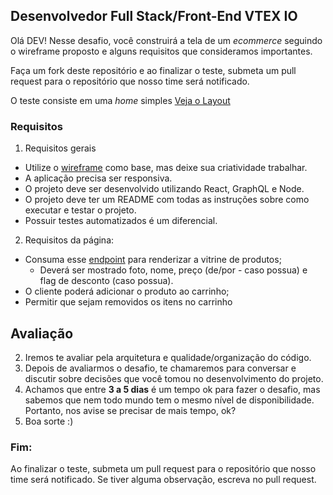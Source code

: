 ## Desenvolvedor Full Stack/Front-End VTEX IO

Olá DEV! Nesse desafio, você construirá a tela de um _ecommerce_ seguindo o wireframe proposto e alguns requisitos que consideramos importantes.

Faça um fork deste repositório e ao finalizar o teste, submeta um pull request para o repositório que nosso time será notificado.

O teste consiste em uma _home_ simples [Veja o Layout](./assets/ecommerce-site-wireframe.jpg)

### Requisitos

1. Requisitos gerais
  - Utilize o [wireframe](./assets/ecommerce-site-wireframe.jpg) como base, mas deixe sua criatividade trabalhar.
  - A aplicação precisa ser responsiva.
  - O projeto deve ser desenvolvido utilizando React, GraphQL e Node.
  - O projeto deve ter um README com todas as instruções sobre como executar e testar o projeto.
  - Possuir testes automatizados é um diferencial.

2. Requisitos da página:
  - Consuma esse [endpoint](https://run.mocky.io/v3/91af60d6-7265-4aa5-ae9b-c13ee3d247a8) para renderizar a vitrine de produtos;
    - Deverá ser mostrado foto, nome, preço (de/por - caso possua) e flag de desconto (caso possua).
  - O cliente poderá adicionar o produto ao carrinho;
  - Permitir que sejam removidos os itens no carrinho

## Avaliação

2. Iremos te avaliar pela arquitetura e qualidade/organização do código.
3. Depois de avaliarmos o desafio, te chamaremos para conversar e discutir sobre decisões que você tomou no desenvolvimento do projeto.
4. Achamos que entre **3 a 5 dias** é um tempo ok para fazer o desafio, mas sabemos que nem todo mundo tem o mesmo nível de disponibilidade. Portanto, nos avise se precisar de mais tempo, ok?
5. Boa sorte :)

### Fim:
Ao finalizar o teste, submeta um pull request para o repositório que nosso time será notificado. Se tiver alguma observação, escreva no pull request.
